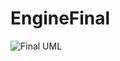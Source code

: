 # EngineFinal
![Final UML](https://user-images.githubusercontent.com/71410685/146619822-d5971bd0-c615-48ea-9e03-12f2764d7e47.png)
